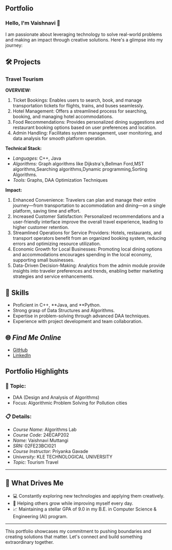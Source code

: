 ## **Portfolio**

### Hello, I'm Vaishnavi 👋

I am passionate about leveraging technology to solve real-world problems and making an impact through creative solutions. 
Here's a glimpse into my journey:  


## 🛠️ Projects

### **Travel Tourism**  

**OVERVIEW:** 
1. Ticket Bookings: Enables users to search, book, and manage transportation tickets for flights, trains, and buses seamlessly.
2. Hotel Management: Offers a streamlined process for searching, booking, and managing hotel accommodations.
3. Food Recommendations: Provides personalized dining suggestions and restaurant booking options based on user preferences and location.
4. Admin Handling: Facilitates system management, user monitoring, and data analysis for smooth platform operation.


**Technical Stack:**  
- *Languages:* C++, Java  
- *Algorithms:* Graph algorithms like Dijkstra's,Bellman Ford,MST algorithms,Searching algorithms,Dynamic programming,Sorting Algorithms.
- *Tools:* Graphs, DAA Optimization Techniques  


**Impact:**  
1. Enhanced Convenience:
Travelers can plan and manage their entire journey—from transportation to accommodation and dining—on a single platform, saving time and effort.
2. Increased Customer Satisfaction:
Personalized recommendations and a user-friendly interface improve the overall travel experience, leading to higher customer retention.
3. Streamlined Operations for Service Providers:
Hotels, restaurants, and transport operators benefit from an organized booking system, reducing errors and optimizing resource utilization.
4. Economic Growth for Local Businesses:
Promoting local dining options and accommodations encourages spending in the local economy, supporting small businesses.
5. Data-Driven Decision-Making:
Analytics from the admin module provide insights into traveler preferences and trends, enabling better marketing strategies and service enhancements.



## 🚀 **Skills**  

- Proficient in C++, **Java, and **Python.  
- Strong grasp of Data Structures and Algorithms.  
- Expertise in problem-solving through advanced DAA techniques.  
- Experience with project development and team collaboration.  


## 🌐 *Find Me Online*

- [GitHub]()
- [LinkedIn]()

## Portfolio Highlights

### 🎯 **Topic:** 

- DAA (Design and Analysis of Algorithms)  
- Focus: Algorithmic Problem Solving for Pollution cities  

### 📋 **Details:**

- *Course Name:* Algorithms Lab 
- *Course Code:* 24ECAP202  
- *Name:* Vaishnavi Muttangi 
- *SRN:* 02FE23BCI021 
- *Course Instructor:* Priyanka Gavade  
- *University:* KLE TECHNOLOGICAL UNIVERSITY
- *Topic:* Tourism Travel

---

## 🎨 **What Drives Me**  

- 💻 Constantly exploring new technologies and applying them creatively.  
- 🤝 Helping others grow while improving myself every day.  
- 📈 Maintaining a stellar GPA of 9.0 in my B.E. in Computer Science & Engineering (AI) program.  

---

This portfolio showcases my commitment to pushing boundaries and creating solutions that matter. 
Let's connect and build something extraordinary together.
